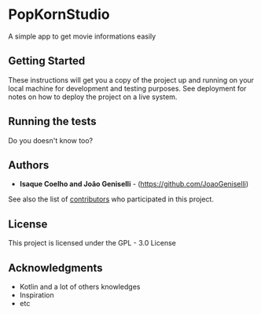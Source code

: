 # PopKornStudio

A simple app to get movie informations easily

## Getting Started

These instructions will get you a copy of the project up and running on your local machine for development and testing purposes. See deployment for notes on how to deploy the project on a live system.

## Running the tests

Do you doesn't know too?

## Authors

* **Isaque Coelho and João Geniselli** - (https://github.com/JoaoGeniselli)

See also the list of [contributors](https://github.com/your/project/contributors) who participated in this project.

## License

This project is licensed under the GPL - 3.0  License

## Acknowledgments

* Kotlin and a lot of others knowledges
* Inspiration
* etc
